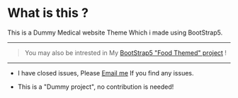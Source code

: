 
# What is this ?
This is a Dummy Medical website Theme Which i made using BootStrap5.

<hr>

> You may also be intrested in My [BootStrap5 "Food Themed" project](https://github.com/abolfazlchaman/FoodMazeh-BootStrap5) !

<hr>

* I have closed issues, Please [Email me](mailto:abolfazlchaman.info@gmail.com)  If you find any issues.

* This is a "Dummy project", no contribution is needed!
